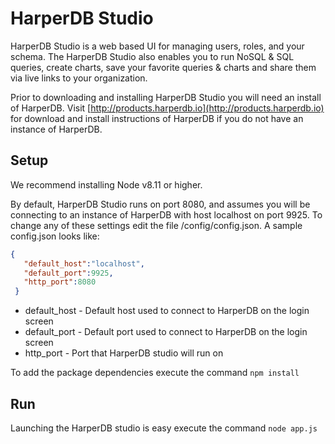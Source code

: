 # HarperDB Studio
HarperDB Studio is a web based UI for managing users, roles, and your schema.
The HarperDB Studio also enables you to run NoSQL & SQL queries, create charts, save your favorite queries & charts and share them via live links to your organization.

Prior to downloading and installing HarperDB Studio you will need an install of HarperDB.
Visit [http://products.harperdb.io](http://products.harperdb.io) for download and install instructions of HarperDB if you do not have an instance of HarperDB.

## Setup
We recommend installing Node v8.11 or higher.

By default, HarperDB Studio runs on port 8080, and assumes you will be connecting to an instance of HarperDB with host localhost on port 9925.
To change any of these settings edit the file /config/config.json. A sample config.json looks like:

```json
{
   "default_host":"localhost",
   "default_port":9925,
   "http_port":8080
 }
 ```

 * default_host - Default host used to connect to HarperDB on the login screen
 * default_port - Default port used to connect to HarperDB on the login screen
 * http_port - Port that HarperDB studio will run on
 
 To add the package dependencies execute the command `npm install`

## Run
Launching the HarperDB studio is easy execute the command `node app.js`

